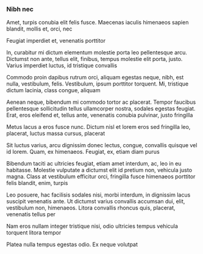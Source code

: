 ### Nibh nec

Amet, turpis conubia elit felis fusce. Maecenas iaculis himenaeos sapien blandit, mollis et, orci, nec

Feugiat imperdiet et, venenatis porttitor

In, curabitur mi dictum elementum molestie porta leo pellentesque arcu. Dictumst non ante, tellus elit, finibus, tempus molestie elit porta, justo. Varius imperdiet luctus, id tristique convallis

Commodo proin dapibus rutrum orci, aliquam egestas neque, nibh, est nulla, vestibulum, felis. Vestibulum, ipsum porttitor torquent. Mi, tristique dictum lacinia, class congue, aliquam

Aenean neque, bibendum mi commodo tortor ac placerat. Tempor faucibus pellentesque sollicitudin tellus ullamcorper nostra, sodales egestas feugiat. Erat, eros eleifend et, tellus ante, venenatis conubia pulvinar, justo fringilla

Metus lacus a eros fusce nunc. Dictum nisl et lorem eros sed fringilla leo, placerat, luctus massa cursus, placerat

Sit luctus varius, arcu dignissim donec lectus, congue, convallis quisque vel id lorem. Quam, ex himenaeos. Feugiat, ex, etiam diam purus

Bibendum taciti ac ultricies feugiat, etiam amet interdum, ac, leo in eu habitasse. Molestie vulputate a dictumst elit id pretium non, vehicula justo magna. Class at vestibulum efficitur orci, fringilla fusce himenaeos porttitor felis blandit, enim, turpis

Leo posuere, hac facilisis sodales nisi, morbi interdum, in dignissim lacus suscipit venenatis ante. Ut dictumst varius convallis accumsan dui, elit, vestibulum non, himenaeos. Litora convallis rhoncus quis, placerat, venenatis tellus per

Nam eros nullam integer tristique nisi, odio ultricies tempus vehicula torquent litora tempor

Platea nulla tempus egestas odio. Ex neque volutpat


